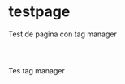 # testpage
Test de pagina con tag manager

<html>
<body>

<header>
<!-- Google Tag Manager -->
<script>(function(w,d,s,l,i){w[l]=w[l]||[];w[l].push({'gtm.start':
new Date().getTime(),event:'gtm.js'});var f=d.getElementsByTagName(s)[0],
j=d.createElement(s),dl=l!='dataLayer'?'&l='+l:'';j.async=true;j.src=
'https://www.googletagmanager.com/gtm.js?id='+i+dl;f.parentNode.insertBefore(j,f);
})(window,document,'script','dataLayer','GTM-NR8JPBJ');</script>
  </header>
  <p>Tes tag manager</p>
  <!-- End Google Tag Manager -->
<noscript>
<iframe src="https://www.googletagmanager.com/ns.html?id=GTM-NR8JPBJ"
height="0" width="0" style="display:none;visibility:hidden"></iframe></noscript>
<!-- End Google Tag Manager (noscript) -->
</body>
</html>

